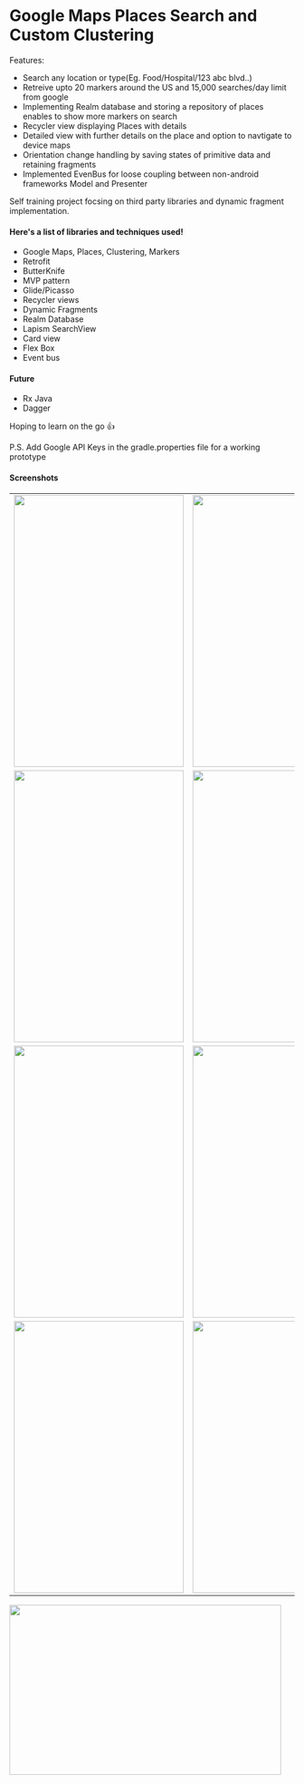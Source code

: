 # Google Maps Places Search and Custom Clustering

Features:

 * Search any location or type(Eg. Food/Hospital/123 abc blvd..)
 * Retreive upto 20 markers around the US and 15,000 searches/day limit from google
 * Implementing Realm database and storing a repository of places enables to show more markers on search
 * Recycler view displaying Places with details
 * Detailed view with further details on the place and option to navtigate to device maps
 * Orientation change handling by saving states of primitive data and retaining fragments
 * Implemented EvenBus for loose coupling between non-android frameworks Model and Presenter


Self training project focsing on third party libraries and dynamic fragment implementation.

#### Here's a list of libraries and techniques used!

 * Google Maps, Places, Clustering, Markers
 * Retrofit
 * ButterKnife
 * MVP pattern
 * Glide/Picasso
 * Recycler views
 * Dynamic Fragments
 * Realm Database
 * Lapism SearchView
 * Card view
 * Flex Box
 * Event bus

#### Future 
 * Rx Java
 * Dagger

Hoping to learn on the go :+1:

P.S. Add Google API Keys in the gradle.properties file for a working prototype

#### Screenshots
|  |  |
| ------------- | ------------- |
| <img src="https://user-images.githubusercontent.com/24377762/34133795-ca7468ac-e424-11e7-8bff-6322e575051d.png" width = "300" height = "480"> |<img src="https://user-images.githubusercontent.com/24377762/34129376-f4ed438c-e411-11e7-8b29-4540a8950f7d.png" width = "300" height = "480"/>  |
|<img src="https://user-images.githubusercontent.com/24377762/34129382-f592e5b2-e411-11e7-80f8-41888fe9db7d.png" width = "300" height = "480"/> | <img src="https://user-images.githubusercontent.com/24377762/34129378-f549af3c-e411-11e7-9cbc-694f5004a1e4.png" width = "300" height = "480"/>  |
|<img src="https://user-images.githubusercontent.com/24377762/34129381-f5866e9a-e411-11e7-92ed-a2aad126d0e5.png" width = "300" height = "480"/> |<img src="https://user-images.githubusercontent.com/24377762/34129379-f55f9e00-e411-11e7-9bb1-5e31e58deb5b.png" width = "300" height = "480"/>|
|<img src="https://user-images.githubusercontent.com/24377762/34129377-f5018806-e411-11e7-943f-a4c35c2e8f84.png" width = "300" height = "480"/>  | <img src="https://user-images.githubusercontent.com/24377762/34129380-f5746074-e411-11e7-838f-bb1249723101.png" width = "300" height = "480"/>  |

<img src="https://user-images.githubusercontent.com/24377762/34129375-f4d934e6-e411-11e7-9634-1db1453c6696.png" width = "480" height = "300"/>



